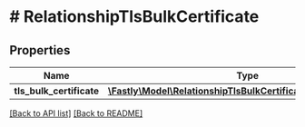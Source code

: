# # RelationshipTlsBulkCertificate

## Properties

Name | Type | Description | Notes
------------ | ------------- | ------------- | -------------
**tls_bulk_certificate** | [**\Fastly\Model\RelationshipTlsBulkCertificateTlsBulkCertificate**](RelationshipTlsBulkCertificateTlsBulkCertificate.md) |  | [optional]

[[Back to API list]](../../README.md#endpoints) [[Back to README]](../../README.md)
